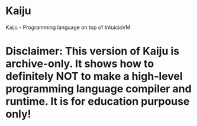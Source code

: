 # Kaiju
Kaiju - Programming language on top of IntuicioVM

# Disclaimer: This version of Kaiju is archive-only. It shows how to definitely NOT to make a high-level programming language compiler and runtime. It is for education purpouse only!
